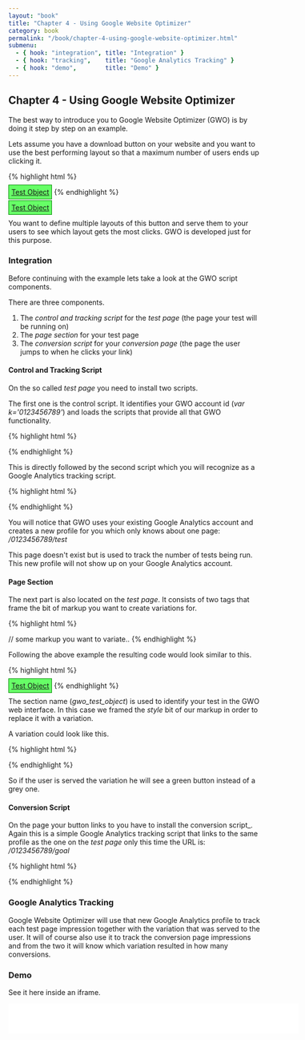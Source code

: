 ```yaml
---
layout: "book"
title: "Chapter 4 - Using Google Website Optimizer"
category: book
permalink: "/book/chapter-4-using-google-website-optimizer.html"
submenu:
  - { hook: "integration", title: "Integration" }
  - { hook: "tracking",    title: "Google Analytics Tracking" }
  - { hook: "demo",        title: "Demo" }
---
```


## Chapter 4 - Using Google Website Optimizer

The best way to introduce you to Google Website Optimizer (GWO) is by doing it step by step on an example.

Lets assume you have a download button on your website and you want to use the best performing layout so that a maximum number of users ends up clicking it.

{% highlight html %}
<style>
.gwo_test_object { padding: 5px; background: #888888; border: 1px solid #000000;}
</style>
<a href="/dfpadsenseoptimiser/gwo-conversion-page.html" class="gwo_test_object">Test Object</a>
{% endhighlight %}

<style>
.gwo_test_object { padding: 5px; background: #888888; border: 1px solid #000000;}
</style>
<a href="/dfpadsenseoptimiser/gwo-conversion-page.html" class="gwo_test_object">Test Object</a>

You want to define multiple layouts of this button and serve them to your users to see which layout gets the most clicks. GWO is developed just for this purpose.

### Integration<a name="integration">&nbsp;</a>

Before continuing with the example lets take a look at the GWO script components.

There are three components.

1. The _control and tracking script_ for the _test page_ (the page your test will be running on)
2. The _page section_ for your test page
3. The _conversion script_ for your _conversion page_ (the page the user jumps to when he clicks your link)

#### Control and Tracking Script

On the so called _test page_ you need to install two scripts.

The first one is the control script. It identifies your GWO account id (_var k='0123456789'_) and loads the scripts that provide all that GWO functionality.

{% highlight html %}
<!-- Google Website Optimizer Control Script -->
<script>
function utmx_section(){}function utmx(){}
(function(){var k='0123456789',d=document,l=d.location,c=d.cookie;function f(n){
if(c){var i=c.indexOf(n+'=');if(i>-1){var j=c.indexOf(';',i);return escape(c.substring(i+n.
length+1,j<0?c.length:j))}}}var x=f('__utmx'),xx=f('__utmxx'),h=l.hash;
d.write('<sc'+'ript src="'+
'http'+(l.protocol=='https:'?'s://ssl':'://www')+'.google-analytics.com'
+'/siteopt.js?v=1&utmxkey='+k+'&utmx='+(x?x:'')+'&utmxx='+(xx?xx:'')+'&utmxtime='
+new Date().valueOf()+(h?'&utmxhash='+escape(h.substr(1)):'')+
'" type="text/javascript" charset="utf-8"></sc'+'ript>')})();
</script>
<!-- End of Google Website Optimizer Control Script -->
{% endhighlight %}

This is directly followed by the second script which you will recognize as a Google Analytics tracking script.

{% highlight html %}
<!-- Google Website Optimizer Tracking Script -->
<script type="text/javascript">
  var _gaq = _gaq || [];
  _gaq.push(['gwo._setAccount', 'UA-01234567-8']);
  _gaq.push(['gwo._trackPageview', '/0123456789/test']);
  (function() {
    var ga = document.createElement('script'); ga.type = 'text/javascript'; ga.async = true;
    ga.src = ('https:' == document.location.protocol ? 'https://ssl' : 'http://www') + '.google-analytics.com/ga.js';
    var s = document.getElementsByTagName('script')[0]; s.parentNode.insertBefore(ga, s);
  })();
</script>
<!-- End of Google Website Optimizer Tracking Script -->
{% endhighlight %}

You will notice that GWO uses your existing Google Analytics account and creates a new profile for you which only knows about one page: _/0123456789/test_

This page doesn't exist but is used to track the number of tests being run. This new profile will not show up on your Google Analytics account.

#### Page Section

The next part is also located on the _test page_. It consists of two tags that frame the bit of markup you want to create variations for.

{% highlight html %}
<script>utmx_section("Insert your section name here")</script>
// some markup you want to variate..
</noscript>
{% endhighlight %}

Following the above example the resulting code would look similar to this.

{% highlight html %}
<script>utmx_section("gwo_test_object")</script>
<style>
.gwo_test_object { padding: 5px; background: #888888; border: 1px solid #000000;}
</style>
</noscript>
<a href="/dfpadsenseoptimiser/gwo-conversion-page.html" class="gwo_test_object">Test Object</a>
{% endhighlight %}

The section name (_gwo_test_object_) is used to identify your test in the GWO web interface. In this case we framed the _style_ bit of our markup in order to replace it with a variation.

A variation could look like this.

{% highlight html %}
<style>
.gwo_test_object { padding: 5px; background: #66FF66; border: 1px solid #008800;}
</style>
{% endhighlight %}

So if the user is served the variation he will see a green button instead of a grey one.

#### Conversion Script

On the page your button links to you have to install the conversion script_. Again this is a simple Google Analytics tracking script that links to the same profile as the one on the _test page_ only this time the URL is: _/0123456789/goal_

{% highlight html %}
<!-- Google Website Optimizer Tracking Script -->
<script type="text/javascript">
  var _gaq = _gaq || [];
  _gaq.push(['gwo._setAccount', 'UA-01234567-8']);
  _gaq.push(['gwo._trackPageview', '/0123456789/goal']);
  (function() {
    var ga = document.createElement('script'); ga.type = 'text/javascript'; ga.async = true;
    ga.src = ('https:' == document.location.protocol ? 'https://ssl' : 'http://www') + '.google-analytics.com/ga.js';
    var s = document.getElementsByTagName('script')[0]; s.parentNode.insertBefore(ga, s);
  })();
</script>
<!-- End of Google Website Optimizer Tracking Script -->
{% endhighlight %}

### Google Analytics Tracking<a name="tracking">&nbsp;</a>

Google Website Optimizer will use that new Google Analytics profile to track each test page impression together with the variation that was served to the user. It will of course also use it to track the conversion page impressions and from the two it will know which variation resulted in how many conversions.

### Demo<a name="demo">&nbsp;</a>

See it here inside an iframe.

<iframe src="/dfpadsenseoptimiser/gwo-test-page.html" width="580" height="60" frameborder="0"><p>Your browser does not support iframes.</p></iframe>

